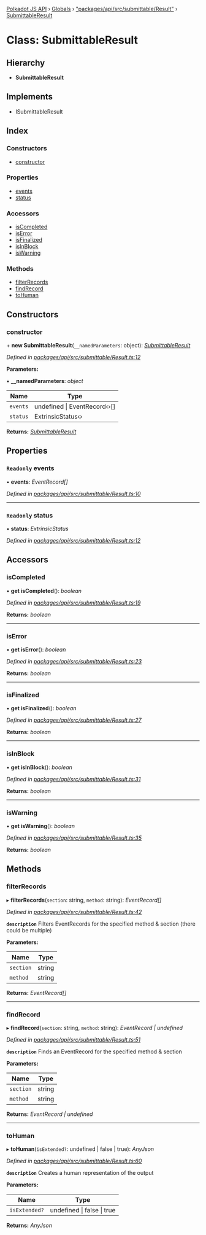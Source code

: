 [Polkadot JS API](../README.md) › [Globals](../globals.md) › ["packages/api/src/submittable/Result"](../modules/_packages_api_src_submittable_result_.md) › [SubmittableResult](_packages_api_src_submittable_result_.submittableresult.md)

# Class: SubmittableResult

## Hierarchy

* **SubmittableResult**

## Implements

* ISubmittableResult

## Index

### Constructors

* [constructor](_packages_api_src_submittable_result_.submittableresult.md#constructor)

### Properties

* [events](_packages_api_src_submittable_result_.submittableresult.md#readonly-events)
* [status](_packages_api_src_submittable_result_.submittableresult.md#readonly-status)

### Accessors

* [isCompleted](_packages_api_src_submittable_result_.submittableresult.md#iscompleted)
* [isError](_packages_api_src_submittable_result_.submittableresult.md#iserror)
* [isFinalized](_packages_api_src_submittable_result_.submittableresult.md#isfinalized)
* [isInBlock](_packages_api_src_submittable_result_.submittableresult.md#isinblock)
* [isWarning](_packages_api_src_submittable_result_.submittableresult.md#iswarning)

### Methods

* [filterRecords](_packages_api_src_submittable_result_.submittableresult.md#filterrecords)
* [findRecord](_packages_api_src_submittable_result_.submittableresult.md#findrecord)
* [toHuman](_packages_api_src_submittable_result_.submittableresult.md#tohuman)

## Constructors

###  constructor

\+ **new SubmittableResult**(`__namedParameters`: object): *[SubmittableResult](_packages_api_src_submittable_result_.submittableresult.md)*

*Defined in [packages/api/src/submittable/Result.ts:12](https://github.com/polkadot-js/api/blob/6ae75ba92e/packages/api/src/submittable/Result.ts#L12)*

**Parameters:**

▪ **__namedParameters**: *object*

Name | Type |
------ | ------ |
`events` | undefined &#124; EventRecord‹›[] |
`status` | ExtrinsicStatus‹› |

**Returns:** *[SubmittableResult](_packages_api_src_submittable_result_.submittableresult.md)*

## Properties

### `Readonly` events

• **events**: *EventRecord[]*

*Defined in [packages/api/src/submittable/Result.ts:10](https://github.com/polkadot-js/api/blob/6ae75ba92e/packages/api/src/submittable/Result.ts#L10)*

___

### `Readonly` status

• **status**: *ExtrinsicStatus*

*Defined in [packages/api/src/submittable/Result.ts:12](https://github.com/polkadot-js/api/blob/6ae75ba92e/packages/api/src/submittable/Result.ts#L12)*

## Accessors

###  isCompleted

• **get isCompleted**(): *boolean*

*Defined in [packages/api/src/submittable/Result.ts:19](https://github.com/polkadot-js/api/blob/6ae75ba92e/packages/api/src/submittable/Result.ts#L19)*

**Returns:** *boolean*

___

###  isError

• **get isError**(): *boolean*

*Defined in [packages/api/src/submittable/Result.ts:23](https://github.com/polkadot-js/api/blob/6ae75ba92e/packages/api/src/submittable/Result.ts#L23)*

**Returns:** *boolean*

___

###  isFinalized

• **get isFinalized**(): *boolean*

*Defined in [packages/api/src/submittable/Result.ts:27](https://github.com/polkadot-js/api/blob/6ae75ba92e/packages/api/src/submittable/Result.ts#L27)*

**Returns:** *boolean*

___

###  isInBlock

• **get isInBlock**(): *boolean*

*Defined in [packages/api/src/submittable/Result.ts:31](https://github.com/polkadot-js/api/blob/6ae75ba92e/packages/api/src/submittable/Result.ts#L31)*

**Returns:** *boolean*

___

###  isWarning

• **get isWarning**(): *boolean*

*Defined in [packages/api/src/submittable/Result.ts:35](https://github.com/polkadot-js/api/blob/6ae75ba92e/packages/api/src/submittable/Result.ts#L35)*

**Returns:** *boolean*

## Methods

###  filterRecords

▸ **filterRecords**(`section`: string, `method`: string): *EventRecord[]*

*Defined in [packages/api/src/submittable/Result.ts:42](https://github.com/polkadot-js/api/blob/6ae75ba92e/packages/api/src/submittable/Result.ts#L42)*

**`description`** Filters EventRecords for the specified method & section (there could be multiple)

**Parameters:**

Name | Type |
------ | ------ |
`section` | string |
`method` | string |

**Returns:** *EventRecord[]*

___

###  findRecord

▸ **findRecord**(`section`: string, `method`: string): *EventRecord | undefined*

*Defined in [packages/api/src/submittable/Result.ts:51](https://github.com/polkadot-js/api/blob/6ae75ba92e/packages/api/src/submittable/Result.ts#L51)*

**`description`** Finds an EventRecord for the specified method & section

**Parameters:**

Name | Type |
------ | ------ |
`section` | string |
`method` | string |

**Returns:** *EventRecord | undefined*

___

###  toHuman

▸ **toHuman**(`isExtended?`: undefined | false | true): *AnyJson*

*Defined in [packages/api/src/submittable/Result.ts:60](https://github.com/polkadot-js/api/blob/6ae75ba92e/packages/api/src/submittable/Result.ts#L60)*

**`description`** Creates a human representation of the output

**Parameters:**

Name | Type |
------ | ------ |
`isExtended?` | undefined &#124; false &#124; true |

**Returns:** *AnyJson*

